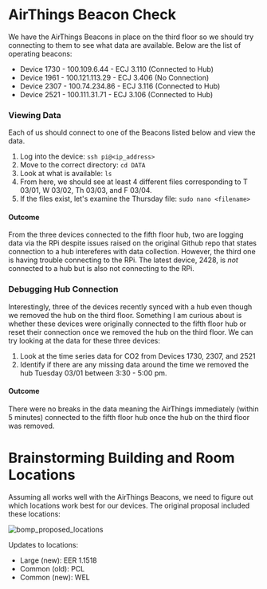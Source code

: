 # AirThings Beacon Check
We have the AirThings Beacons in place on the third floor so we should try connecting to them to see what data are available. Below are the list of operating beacons:

* Device 1730 - 100.109.6.44 - ECJ 3.110 (Connected to Hub)
* Device 1961 - 100.121.113.29 - ECJ 3.406 (No Connection)
* Device 2307 - 100.74.234.86 - ECJ 3.116 (Connected to Hub)
* Device 2521 - 100.111.31.71 - ECJ 3.106 (Connected to Hub)

### Viewing Data
Each of us should connect to one of the Beacons listed below and view the data.
1. Log into the device: ```ssh pi@<ip_address>```
2. Move to the correct directory: ```cd DATA```
3. Look at what is available: ```ls```
4. From here, we should see at least 4 different files corresponding to T 03/01, W 03/02, Th 03/03, and F 03/04.
5. If the files exist, let's examine the Thursday file: ```sudo nano <filename>```

#### Outcome
From the three devices connected to the fifth floor hub, two are logging data via the RPi despite issues raised on the original Github repo that states connection to a hub intereferes with data collection. However, the third one is having trouble connecting to the RPi. The latest device, 2428, is _not_ connected to a hub but is also not connecting to the RPi. 

### Debugging Hub Connection
Interestingly, three of the devices recently synced with a hub even though we removed the hub on the third floor. Something I am curious about is whether these devices were originally connected to the fifth floor hub or reset their connection once we removed the hub on the third floor. We can try looking at the data for these three devices:
1. Look at the time series data for CO2 from Devices 1730, 2307, and 2521
2. Identify if there are any missing data around the time we removed the hub Tuesday 03/01 between 3:30 - 5:00 pm. 

#### Outcome
There were no breaks in the data meaning the AirThings immediately (within 5 minutes) connected to the fifth floor hub once the hub on the third floor was removed. 

# Brainstorming Building and Room Locations
Assuming all works well with the AirThings Beacons, we need to figure out which locations work best for our devices. The original proposal included these locations: 

![bomp_proposed_locations](https://user-images.githubusercontent.com/33231914/156771103-eb8ed4c8-4e7b-4b14-8ba8-5813a2de5b2e.png)

Updates to locations:
* Large (new): EER 1.1518
* Common (old): PCL 
* Common (new): WEL

